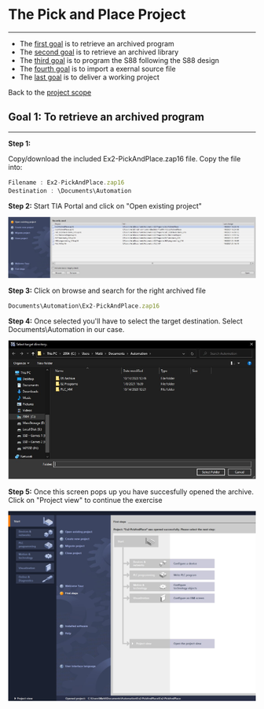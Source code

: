 # The Pick and Place Project
_____________________________________
-   The [first goal](../Ex02/Subchapter04_01.md) is to retrieve an archived program
-   The [second goal](../Ex02/Subchapter04_02.md) is to retrieve an archived library
-   The [third goal](../Ex02/Subchapter04_03.md) is to program the S88 following the S88 design
-   The [fourth goal](../Ex02/Subchapter04_03.md) is to import a exernal source file
-   The [last goal](../Ex02/Subchapter04_04.md) is to deliver a working project

Back to the [project scope](../Ex02/Subchapter04.md)

## Goal 1: To retrieve an archived program
_____________________________________

**Step 1:**

Copy/download the included Ex2-PickAndPlace.zap16 file. Copy the file into:
```javascript
Filename : Ex2-PickAndPlace.zap16
Destination : \Documents\Automation
```

**Step 2:** Start TIA Portal and click on "Open existing project" <p>
![FactoryIO scene](../Ex02/Images/TiaPortalProjectOpen.jpg)

**Step 3:** Click on browse and search for the right archived file
```javascript
Documents\Automation\Ex2-PickAndPlace.zap16
```
**Step 4:** Once selected you'll have to select the target destination. Select Documents\Automation in our case. <p>
![Project succesfully opened](../Ex02/Images/FileBrowser.jpg)

**Step 5:** Once this screen pops up you have succesfully opened the archive. Click on "Project view" to continue the exercise <p>
![Project succesfully opened](../Ex02/Images/TiaPortalProjectView.jpg)
